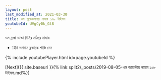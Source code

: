 ```yaml
---
layout: post
last_modified_at: 2021-03-30
title: ওম শুভেকশনায় নামায ১০৮ টাইমস
youtubeId: UVgCy0k_Gt8
---
```

 
 
 ওম ব্রহ্মা ডান্ডা বিনির মাঠরে নামায  
 
 -  যিনি ভগবান ব্রহ্মাকে শাস্তি দেন 
 
  
 
  
 
 
 
 
 
 


{% include youtubePlayer.html id=page.youtubeId %}
 
[Next]({{ site.baseurl }}{% link  split2/_posts/2019-08-05-ওম জায়ান্টায় নামায ১০৮ টাইমস.md%})
 
